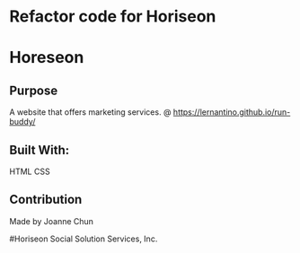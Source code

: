 # Refactor code for Horiseon

# Horeseon

## Purpose
A website that offers marketing services.
 @ https://lernantino.github.io/run-buddy/

## Built With:
HTML
CSS

## Contribution
Made by Joanne Chun

#Horiseon Social Solution Services, Inc. 
